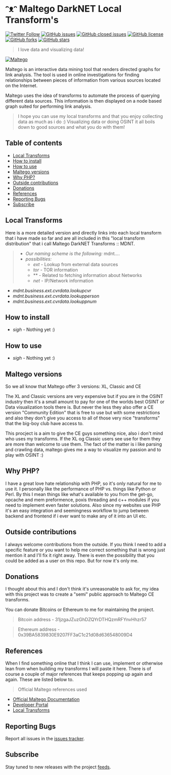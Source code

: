 # ᵔᴥᵔ Maltego DarkNET Local Transform's
[![Twitter Follow](https://img.shields.io/twitter/follow/davidbl.svg?style=social&label=Follow)](https://twitter.com/davidbl) [![GitHub issues](https://img.shields.io/github/issues/kawaiipantsu/maltego-darknet-transforms.svg)](https://github.com/kawaiipantsu/maltego-darknet-transforms/issues) [![GitHub closed issues](https://img.shields.io/github/issues-closed/kawaiipantsu/maltego-darknet-transforms.svg)](https://github.com/kawaiipantsu/maltego-darknet-transforms/issues) [![GitHub license](https://img.shields.io/github/license/kawaiipantsu/maltego-darknet-transforms.svg)](https://github.com/kawaiipantsu/maltego-darknet-transforms/blob/master/LICENSE) [![GitHub forks](https://img.shields.io/github/forks/kawaiipantsu/maltego-darknet-transforms.svg)](https://github.com/kawaiipantsu/maltego-darknet-transforms/network) [![GitHub stars](https://img.shields.io/github/stars/kawaiipantsu/maltego-darknet-transforms.svg)](https://github.com/kawaiipantsu/maltego-darknet-transforms/stargazers)
> I love data and visualizing data!

[![Maltego](https://threatconnect.com/wp-content/uploads/Logo-ThreatConnect-Partner-Maltego.png)](https://www.paterva.com/)

Maltego is an interactive data mining tool that renders directed graphs for link analysis. The tool is used in online investigations for finding relationships between pieces of information from various sources located on the Internet.

Maltego uses the idea of transforms to automate the process of querying different data sources. This information is then displayed on a node based graph suited for performing link analysis.

> I hope you can use my local transforms and that you enjoy collecting data as much as i do :)
> Visualizing data or doing OSINT it all boils down to good sources and what you do with them!

## Table of contents

 * [Local Transforms](#)
 * [How to install](#)
 * [How to use](#)
 * [Maltego versions](#)
 * [Why PHP?](#)
 * [Outside contributions](#)
 * [Donations](#)
 * [References](#)
 * [Reporting Bugs](#)
 * [Subscribe](#)

## Local Transforms

Here is a more detailed version and directly links into each local transform that i have made so far and are all included in this "local transform distribution" that i call Maltego DarkNET Transforms :: MDNT.

> * *Our naming scheme is the following:* mdnt.<category>.<type>.<source>.<action>
> * *<type> possibilities:*
>   * *ext* - Lookup from external data sources
>   * *tor* - TOR information
>   * ** - Related to fetching information about Networks
>   * *net* - IP/Network information

* *mdnt.business.ext.cvrdata.lookupcvr*
* *mdnt.business.ext.cvrdata.lookupperson*
* *mdnt.business.ext.cvrdata.lookuppnum*

## How to install

* *sigh* - Nothing yet :)

## How to use

* *sigh* - Nothing yet :)

## Maltego versions

So we all know that Maltego offer 3 versions: XL, Classic and CE

The XL and Classic versions are very expensive but if you are in the OSINT industry then it's a small amount to pay for one of the worlds best OSINT or Data visualization tools there is. But never the less they also offer a CE version "Community Edition" that is free to use but with some restrictions and also they don't give you access to all of those very nice "transforms" that the big-boy club have access to.

This procject is a aim to give the CE guys something nice, also i don't mind who uses my transforms. If the XL og Classic users see use for them they are more than welcome to use them. The fact of the matter is i like parsing and crawling data, maltego gives me a way to visualize my passion and to play with OSINT :)

## Why PHP?

I have a great love hate relationship with PHP, so it's only natural for me to use it. I personally like the performance of PHP vs. things like Python or Perl. By this I mean things like what's available to you from the get-go, opcache and mem preformence, poxis threading and c++ modules if you need to implement even faster solutions. Also since my websites use PHP it's an easy integration and seemingness workflow to jump between backend and frontend if i ever want to make any of it into an UI etc.

## Outside contributions

I always welcome contributions from the outside. If you think I need to add a specific feature or you want to help me correct something that is wrong just mention it and I'll fix it right away. There is even the possibility that you could be added as a user on this repo. But for now it's only me.

## Donations

I thought about this and I don't think it's unreasonable to ask for, my idea with this project was to create a "semi" public approach to Maltego CE transforms.

You can donate Bitcoins or Ethereum to me for maintaining the project.

> Bitcoin address - 31jzgaJZuzGhDZQYrDTHQzmRFYnvHhzr57

> Ethereum address - 0x39BA5839830E9207FF3aC1c21d08d636548009D4

## References

When I find something online that I think I can use, implement or otherwise lean from when building my transforms I will paste it here. There is of course a couple of major references that keeps popping up again and again. These are listed below to.

> Official Maltego references used
 * [Official Maltego Documentation](https://docs.paterva.com/en/)
 * [Developer Portal](https://docs.paterva.com/en/developer-portal/)
 * [Local Transforms](https://docs.paterva.com/en/developer-portal/local-transforms/)

## Reporting Bugs

Report all issues in the [issues tracker](https://github.com/kawaiipantsu/maltego-darknet-transforms/issues).

## Subscribe

Stay tuned to new releases with the project [feeds](https://github.com/kawaiipantsu/maltego-darknet-transforms/releases.atom).
